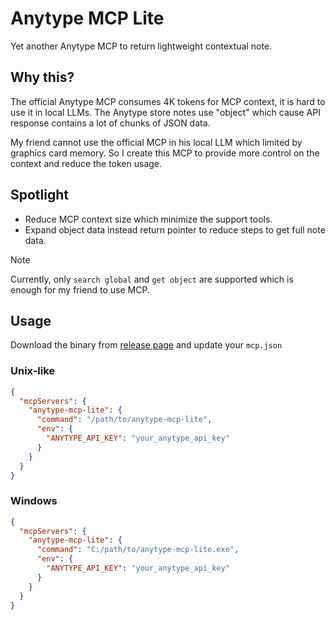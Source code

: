 Anytype MCP Lite
===

Yet another Anytype MCP to return lightweight contextual note.

## Why this?

The official Anytype MCP consumes 4K tokens for MCP context, it is hard to use it in local LLMs. The Anytype store notes use "object" which cause API response contains a lot of chunks of JSON data.

My friend cannot use the official MCP in his local LLM which limited by graphics card memory. So I create this MCP to provide more control on the context and reduce the token usage.

## Spotlight

- Reduce MCP context size which minimize the support tools.
- Expand object data instead return pointer to reduce steps to get full note data.

> [!NOTE]
> Currently, only `search global` and `get object` are supported which is enough for my friend to use MCP.

## Usage

Download the binary from [release page](https://github.com/elct9620/anytype-mcp-lite/releases) and update your `mcp.json`

### Unix-like

```json
{
  "mcpServers": {
    "anytype-mcp-lite": {
      "command": "/path/to/anytype-mcp-lite",
      "env": {
        "ANYTYPE_API_KEY": "your_anytype_api_key"
      }
    }
  }
}
```

### Windows

```json
{
  "mcpServers": {
    "anytype-mcp-lite": {
      "command": "C:/path/to/anytype-mcp-lite.exe",
      "env": {
        "ANYTYPE_API_KEY": "your_anytype_api_key"
      }
    }
  }
}
```
